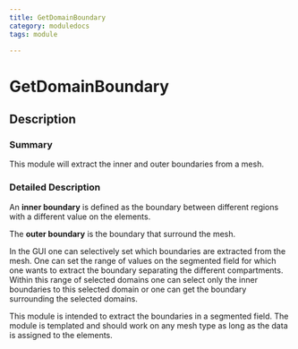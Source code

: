 ```yaml
---
title: GetDomainBoundary
category: moduledocs
tags: module

---
```


# GetDomainBoundary

## Description

### Summary

This module will extract the inner and outer boundaries from a mesh. 

### Detailed Description

An **inner boundary** is defined as the boundary between different regions with a different value on the elements. 

The **outer boundary** is the boundary that surround the mesh. 

In the GUI one can selectively set which boundaries are extracted from the mesh. One can set the range of values on the segmented field for which one wants to extract the boundary separating the different compartments. Within this range of selected domains one can select only the inner boundaries to this selected domain or one can get the boundary surrounding the selected domains.

This module is intended to extract the boundaries in a segmented field. The module is templated and should work on any mesh type as long as the data is assigned to the elements.